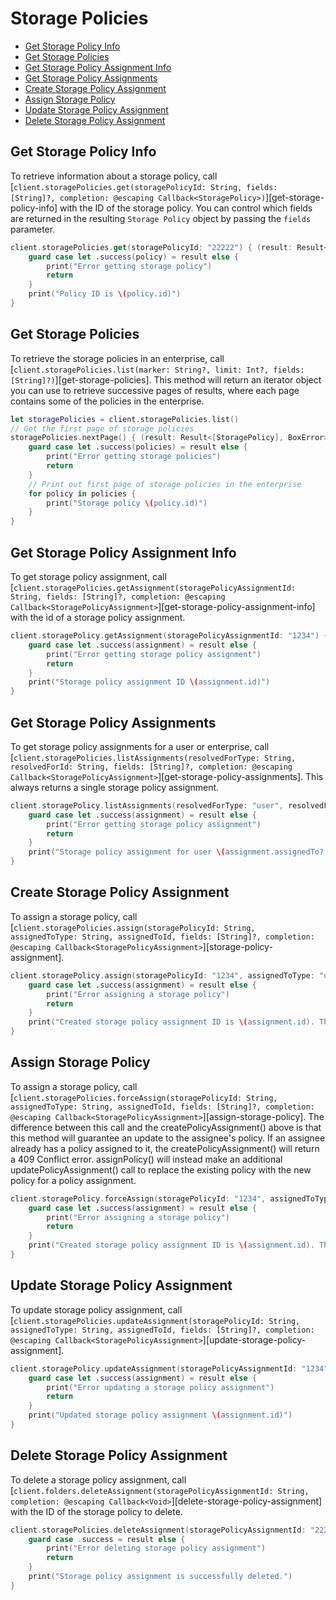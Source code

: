 Storage Policies
=======

<!-- START doctoc generated TOC please keep comment here to allow auto update -->
<!-- DON'T EDIT THIS SECTION, INSTEAD RE-RUN doctoc TO UPDATE -->


- [Get Storage Policy Info](#get-storage-policy-info)
- [Get Storage Policies](#get-storage-policies)
- [Get Storage Policy Assignment Info](#get-storage-policy-assignment-info)
- [Get Storage Policy Assignments](#get-storage-policy-assignments)
- [Create Storage Policy Assignment](#create-storage-policy-assignment)
- [Assign Storage Policy](#assign-storage-policy)
- [Update Storage Policy Assignment](#update-storage-policy-assignment)
- [Delete Storage Policy Assignment](#delete-storage-policy-assignment)

<!-- END doctoc generated TOC please keep comment here to allow auto update -->

Get Storage Policy Info
---------------

To retrieve information about a storage policy, call
[`client.storagePolicies.get(storagePolicyId: String, fields: [String]?, completion: @escaping Callback<StoragePolicy>)`][get-storage-policy-info]
with the ID of the storage policy.  You can control which fields are returned in the resulting `Storage Policy` object by passing the
`fields` parameter.

```swift
client.storagePolicies.get(storagePolicyId: "22222") { (result: Result<StoragePolicy, BoxError>) in
    guard case let .success(policy) = result else {
        print("Error getting storage policy")
        return
    }
    print("Policy ID is \(policy.id)")
}
```

Get Storage Policies
--------------------

To retrieve the storage policies in an enterprise, call
[`client.storagePolicies.list(marker: String?, limit: Int?, fields: [String]?)`][get-storage-policies].  This method will return an iterator object you can use to retrieve successive pages of
results, where each page contains some of the policies in the enterprise.

```swift
let storagePolicies = client.storagePolicies.list()
// Get the first page of storage policies
storagePolicies.nextPage() { (result: Result<[StoragePolicy], BoxError>) in
    guard case let .success(policies) = result else {
        print("Error getting storage policies")
        return
    }
    // Print out first page of storage policies in the enterprise
    for policy in policies {
        print("Storage policy \(policy.id)")
    }
}
```

Get Storage Policy Assignment Info
----------------------------------

To get storage policy assignment, call
[`client.storagePolicies.getAssignment(storagePolicyAssignmentId: String, fields: [String]?, completion: @escaping Callback<StoragePolicyAssignment>`][get-storage-policy-assignment-info]
with the id of a storage policy assignment.

```swift
client.storagePolicy.getAssignment(storagePolicyAssignmentId: "1234") { (result: Result<StoragePolicyAssignment, BoxError>) in
    guard case let .success(assignment) = result else {
        print("Error getting storage policy assignment")
        return
    }
    print("Storage policy assignment ID \(assignment.id)")
}
```
Get Storage Policy Assignments
------------------------------

To get storage policy assignments for a user or enterprise, call
[`client.storagePolicies.listAssignments(resolvedForType: String, resolvedForId: String, fields: [String]?, completion: @escaping Callback<StoragePolicyAssignment>`][get-storage-policy-assignments]. This always returns a single storage policy assignment.

```swift
client.storagePolicy.listAssignments(resolvedForType: "user", resolvedForId: "1234") { (result: Result<StoragePolicyAssignment, BoxError>) in
    guard case let .success(assignment) = result else {
        print("Error getting storage policy assignment")
        return
    }
    print("Storage policy assignment for user \(assignment.assignedTo?.id) is \(assignment.id)")
}
```

Create Storage Policy Assignment
--------------------------------

To assign a storage policy, call
[`client.storagePolicies.assign(storagePolicyId: String, assignedToType: String, assignedToId, fields: [String]?, completion: @escaping Callback<StoragePolicyAssignment>`][storage-policy-assignment].

```swift
client.storagePolicy.assign(storagePolicyId: "1234", assignedToType: "user", assignedToId: "123") { (result: Result<StoragePolicyAssignment, BoxError>) in
    guard case let .success(assignment) = result else {
        print("Error assigning a storage policy")
        return
    }
    print("Created storage policy assignment ID is \(assignment.id). The ID of the user it is assigned to \(assignment.assignedTo?.id)")
}
```

Assign Storage Policy
---------------------

To assign a storage policy, call
[`client.storagePolicies.forceAssign(storagePolicyId: String, assignedToType: String, assignedToId, fields: [String]?, completion: @escaping Callback<StoragePolicyAssignment>`][assign-storage-policy]. The difference between this call and the createPolicyAssignment() above is that this method will guarantee an update to the assignee's policy. If an assignee already has a policy assigned to it, the createPolicyAssignment() will return a 409 Conflict error. assignPolicy() will instead make an additional updatePolicyAssignment() call to replace the existing policy with the new policy for a policy assignment.

```swift
client.storagePolicy.forceAssign(storagePolicyId: "1234", assignedToType: "user", assignedToId: "123") { (result: Result<StoragePolicyAssignment, BoxError>) in
    guard case let .success(assignment) = result else {
        print("Error assigning a storage policy")
        return
    }
    print("Created storage policy assignment ID is \(assignment.id). The ID of the user it is assigned to \(assignment.assignedTo?.id)")
}
```

Update Storage Policy Assignment
--------------------------------

To update storage policy assignment, call
[`client.storagePolicies.updateAssignment(storagePolicyId: String, assignedToType: String, assignedToId, fields: [String]?, completion: @escaping Callback<StoragePolicyAssignment>`][update-storage-policy-assignment].

```swift
client.storagePolicy.updateAssignment(storagePolicyAssignmentId: "1234", storagePolicyId: "123") { (result: Result<StoragePolicyAssignment, BoxError>) in
    guard case let .success(assignment) = result else {
        print("Error updating a storage policy assignment")
        return
    }
    print("Updated storage policy assignment \(assignment.id)")
}
```

Delete Storage Policy Assignment
--------------------------------

To delete a storage policy assignment, call
[`client.folders.deleteAssignment(storagePolicyAssignmentId: String, completion: @escaping Callback<Void>`][delete-storage-policy-assignment]
with the ID of the storage policy to delete.

```swift
client.storagePolicies.deleteAssignment(storagePolicyAssignmentId: "22222") { result: Result<Void, BoxError>} in
    guard case .success = result else {
        print("Error deleting storage policy assignment")
        return
    }
    print("Storage policy assignment is successfully deleted.")
}
```